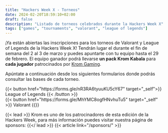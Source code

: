 ```yaml
---
title: "Hackers Week X - Torneos"
date: 2024-02-20T18:59:10+02:00
draft: false
description: "Listado de torneos celebrados durante la Hackers Week X"
tags: ["games", "tournaments", "valorant", "league of legends"]
---
```


¡Ya están abiertas las inscripciones para los torneos de Valorant y League of Legends de la Hackers Week X!
Tendrán lugar el durante el fin de semana del 2 al 3 de marzo y puedes apuntarte con tu equipo hasta el 29 de febrero.
El equipo ganador podrá llevarse **un pack Krom Kabala** para **cada jugador** patrocinados por <a href="https://www.kromgaming.com/">Krom Gaming</a>.

Apúntate a continuación desde los siguientes formularios donde podrás consultar las bases de cada torneo.
<div class="flex flex-col">
{{< button href="https://forms.gle/nR3RA6tyuuKU5cY67" target="_self">}}
League of Legends
{{< /button >}}
<br/>
{{< button href="https://forms.gle/MhYMC8ogfHNvhuTu5" target="_self" >}}
Valorant
{{</button >}}
</div>

{{< lead >}}
Krom es uno de los patrocinadores de esta edición de la Hackers Week, para más información puedes visitar nuestra página de sponsors:
{{</ lead >}}
{{< article link="/sponsors/" >}}